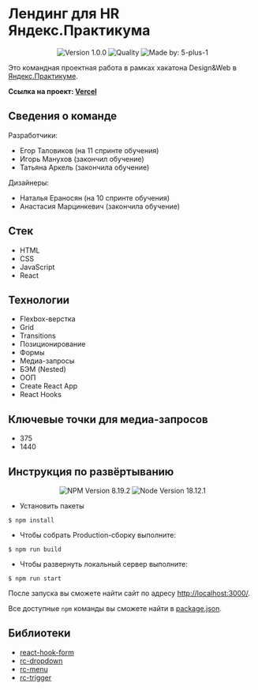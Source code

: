 # Лендинг для HR Яндекс.Практикума

<p align="center">
    <img alt="Version 1.0.0" src="https://img.shields.io/badge/version-0.1.0-blue" />
    <img alt="Quality" src="https://img.shields.io/badge/status-release-orange.svg" >
    <img alt="Made by: 5-plus-1" src="https://img.shields.io/badge/made%20by-egtalovikov-blue" />
</p>

Это командная проектная работа в рамках хакатона Design&Web в [Яндекс.Практикумe](https://praktikum.yandex.ru "Яндекс Практикум").

**Ссылка на проект: [Vercel](hr-landing-page-front.vercel.app)**

## Сведения о команде

Разработчики: 
* Егор Таловиков (на 11 спринте обучения)
* Игорь Манухов (закончил обучение)
* Татьяна Аркель (закончила обучение)

Дизайнеры:
* Наталья Ераносян (на 10 спринте обучения)
* Анастасия Марцинкевич (закончила обучение)

## Стек

* HTML
* CSS
* JavaScript
* React


## Технологии

* Flexbox-верстка
* Grid
* Transitions
* Позиционирование
* Формы
* Медиа-запросы
* БЭМ (Nested)
* ООП
* Create React App
* React Hooks

## Ключевые точки для медиа-запросов
* 375
* 1440

## Инструкция по развёртыванию

<p align="center">
    <img alt="NPM Version 8.19.2" src="https://img.shields.io/badge/npm-v8.19.2-blue" />
    <img alt="Node Version 18.12.1" src="https://img.shields.io/badge/node-v18.12.1-blue" />
</p>

* Установить пакеты
```console
$ npm install
```
* Чтобы собрать Production-сборку выполните:
```console
$ npm run build
```
* Чтобы развернуть локальный сервер выполните:
```console
$ npm run start
```
После запуска вы сможете найти сайт по адресу [http://localhost:3000/](http://localhost:3000/).

Все доступные `npm` команды вы сможете найти в [package.json](package.json).

## Библиотеки
* [react-hook-form](https://react-hook-form.com/)
* [rc-dropdown](https://www.npmjs.com/package/rc-dropdown)
* [rc-menu](https://www.npmjs.com/package/rc-menu)
* [rc-trigger](https://www.npmjs.com/package/rc-trigger)